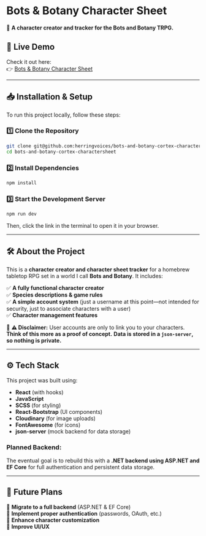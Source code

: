 # **Bots & Botany Character Sheet**  

🚀 **A character creator and tracker for the Bots and Botany TRPG.**  

## **🔗 Live Demo**  
Check it out here:  
👉 [Bots & Botany Character Sheet](https://bots-and-botany-character-sheet-9obom.ondigitalocean.app/)  

---

## **📥 Installation & Setup**  

To run this project locally, follow these steps:  

### **1️⃣ Clone the Repository**  
```bash
git clone git@github.com:herringvoices/bots-and-botany-cortex-charactersheet.git
cd bots-and-botany-cortex-charactersheet
```

### **2️⃣ Install Dependencies**  
```bash
npm install
```

### **3️⃣ Start the Development Server**  
```bash
npm run dev
```
Then, click the link in the terminal to open it in your browser.  

---

## **🛠️ About the Project**  

This is a **character creator and character sheet tracker** for a homebrew tabletop RPG set in a world I call **Bots and Botany**. It includes:  

✅ **A fully functional character creator**  
✅ **Species descriptions & game rules**  
✅ **A simple account system** (just a username at this point—not intended for security, just to associate characters with a user)  
✅ **Character management features**  

🛑 **⚠️ Disclaimer:** User accounts are only to link you to your characters. **Think of this more as a proof of concept.** **Data is stored in a `json-server`, so nothing is private.**  

---

## **⚙️ Tech Stack**  

This project was built using:  

- **React** (with hooks)  
- **JavaScript**  
- **SCSS** (for styling)  
- **React-Bootstrap** (UI components)  
- **Cloudinary** (for image uploads)  
- **FontAwesome** (for icons)  
- **json-server** (mock backend for data storage)  

### **Planned Backend:**  
The eventual goal is to rebuild this with a **.NET backend using ASP.NET and EF Core** for full authentication and persistent data storage.  

---

## **📝 Future Plans**  

🔹 **Migrate to a full backend** (ASP.NET & EF Core)  
🔹 **Implement proper authentication** (passwords, OAuth, etc.)  
🔹 **Enhance character customization**  
🔹 **Improve UI/UX**  
